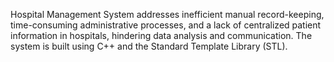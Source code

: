 Hospital Management System addresses inefficient manual record-keeping, time-consuming administrative processes, and a lack of centralized patient information in hospitals, hindering data analysis and communication.
 The system is built using C++ and the Standard Template Library (STL). 
